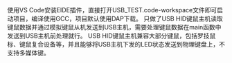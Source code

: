 使用VS Code安装EIDE插件，直接打开USB_TEST.code-workspace文件即可启动项目，编译使用GCC，项目默认使用DAP下载。
只做了USB HID键鼠主机读取键鼠数据并通过模拟键鼠从机发送到USB主机，需要处理键鼠数据在main函数中发送到USB主机前处理就行。
USB HID键鼠主机兼容大部分键鼠，包括罗技鼠标、键鼠复合设备等，并且能够将USB主机下发的LED状态发送到物理键盘上，不支持多媒体键。
